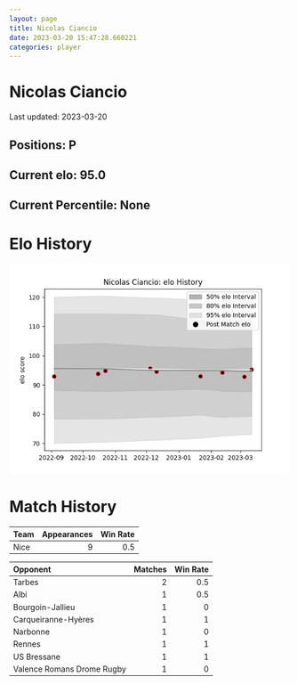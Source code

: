 ```yaml
---  
layout: page  
title: Nicolas Ciancio  
date: 2023-03-20 15:47:28.660221  
categories: player  
---
```

# Nicolas Ciancio


Last updated: 2023-03-20
## Positions: P

## Current elo: 95.0

## Current Percentile: None

# Elo History


![elo history](history_NicolasCiancio.png)
# Match History


| Team   |   Appearances |   Win Rate |
|:-------|--------------:|-----------:|
| Nice   |             9 |        0.5 |

| Opponent                   |   Matches |   Win Rate |
|:---------------------------|----------:|-----------:|
| Tarbes                     |         2 |        0.5 |
| Albi                       |         1 |        0.5 |
| Bourgoin-Jallieu           |         1 |        0   |
| Carqueiranne-Hyères        |         1 |        1   |
| Narbonne                   |         1 |        0   |
| Rennes                     |         1 |        1   |
| US Bressane                |         1 |        1   |
| Valence Romans Drome Rugby |         1 |        0   |